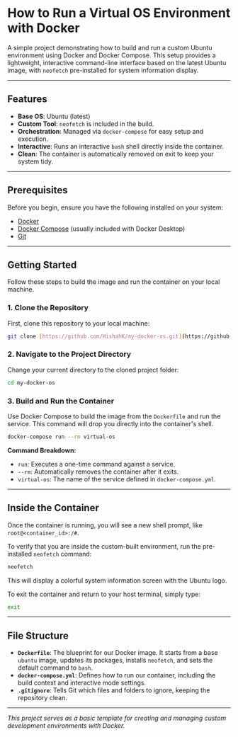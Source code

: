 # How to Run a Virtual OS Environment with Docker

A simple project demonstrating how to build and run a custom Ubuntu environment using Docker and Docker Compose. This setup provides a lightweight, interactive command-line interface based on the latest Ubuntu image, with `neofetch` pre-installed for system information display.

---

## Features

-   **Base OS**: Ubuntu (latest)
-   **Custom Tool**: `neofetch` is included in the build.
-   **Orchestration**: Managed via `docker-compose` for easy setup and execution.
-   **Interactive**: Runs an interactive `bash` shell directly inside the container.
-   **Clean**: The container is automatically removed on exit to keep your system tidy.

---

## Prerequisites

Before you begin, ensure you have the following installed on your system:

-   [Docker](https://www.docker.com/get-started)
-   [Docker Compose](https://docs.docker.com/compose/install/) (usually included with Docker Desktop)
-   [Git](https://git-scm.com/downloads)

---

## Getting Started

Follow these steps to build the image and run the container on your local machine.

### 1. Clone the Repository

First, clone this repository to your local machine:

```bash
git clone [https://github.com/HishahK/my-docker-os.git](https://github.com/HishahK/my-docker-os.git)
```

### 2. Navigate to the Project Directory

Change your current directory to the cloned project folder:

```bash
cd my-docker-os
```

### 3. Build and Run the Container

Use Docker Compose to build the image from the `Dockerfile` and run the service. This command will drop you directly into the container's shell.

```bash
docker-compose run --rm virtual-os
```

**Command Breakdown:**

-   `run`: Executes a one-time command against a service.
-   `--rm`: Automatically removes the container after it exits.
-   `virtual-os`: The name of the service defined in `docker-compose.yml`.

---

## Inside the Container

Once the container is running, you will see a new shell prompt, like `root@<container_id>:/#`.

To verify that you are inside the custom-built environment, run the pre-installed `neofetch` command:

```bash
neofetch
```

This will display a colorful system information screen with the Ubuntu logo.

To exit the container and return to your host terminal, simply type:

```bash
exit
```

---

## File Structure

-   **`Dockerfile`**: The blueprint for our Docker image. It starts from a base `ubuntu` image, updates its packages, installs `neofetch`, and sets the default command to `bash`.
-   **`docker-compose.yml`**: Defines how to run our container, including the build context and interactive mode settings.
-   **`.gitignore`**: Tells Git which files and folders to ignore, keeping the repository clean.

---

*This project serves as a basic template for creating and managing custom development environments with Docker.*

